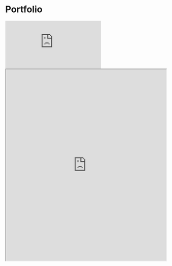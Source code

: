 # Portfolio
<embed src="https://votre-utilisateur.github.io/votre-projet/assets/mon-fichier.pdf" type="application/pdf">
<iframe src="https://votre-utilisateur.github.io/votre-projet/assets/mon-fichier.pdf" width="100%" height="600px">
    Votre navigateur ne prend pas en charge l'affichage des fichiers PDF. 
    <a href="https://votre-utilisateur.github.io/votre-projet/assets/mon-fichier.pdf" target="_blank">Download</a>.
</iframe>
